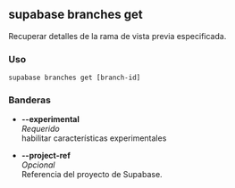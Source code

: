 ## supabase branches get

Recuperar detalles de la rama de vista previa especificada.

### Uso

```
supabase branches get [branch-id]
```

### Banderas

- **--experimental**  
    _Requerido_  
    habilitar características experimentales
    
- **--project-ref <string>**  
    _Opcional_  
    Referencia del proyecto de Supabase.
